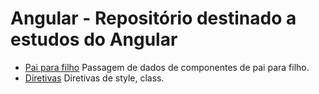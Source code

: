 # Angular - Repositório destinado a estudos do Angular

-   [Pai para filho](./pai-para-filho/) Passagem de dados de componentes de pai para filho.
-   [Diretivas](./directives/) Diretivas de style, class.
